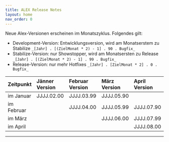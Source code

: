 ```yaml
---
title: ALEX Release Notes
layout: home
nav_order: 0
---
```


Neue Alex-Versionen erscheinen im Monatszyklus. Folgendes gilt:

* Development-Version: Entwicklungsversion, wird am Monatserstem zu Stabilize `_[Jahr] . [(ZielMonat * 2) - 1] . 90 . Bugfix_`
* Stabilize-Version: nur Showstopper, wird am Monatsersten zu Release `_[Jahr] . [(ZielMonat * 2) - 1] . 99 . Bugfix_`
* Release-Version: nur mehr Hotfixes `_[Jahr] . [ZielMonat * 2] . 0 . Bugfix_`

|**Zeitpunkt** |**Jänner Version** |**Februar Version** |**März Version** |**April Version** |
|:-------------|:------------------|:------|:------|:------|
|im Januar |JJJJ.02.00 |JJJJ.03.99 |JJJJ.05.90 ||
|im Februar||JJJJ.04.00 |JJJJ.05.99 |JJJJ.07.90 |
|im März |||JJJJ.06.00 |JJJJ.07.99 |
|im April||||JJJJ.08.00|

----